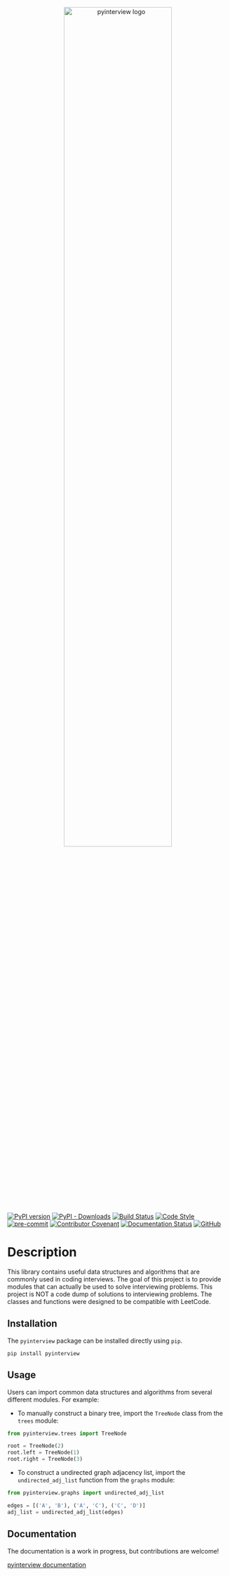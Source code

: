 <p align="center">
  <img width=70% height=auto src="https://github.com/marwanhawari/pyinterview/raw/main/docs/pyinterview_logo.png" alt="pyinterview logo"/>
</p>

[![PyPI version](https://badge.fury.io/py/pyinterview.svg)](https://badge.fury.io/py/pyinterview)
[![PyPI - Downloads](https://img.shields.io/pypi/dm/pyinterview)](https://pypi.org/project/pyinterview/)
[![Build Status](https://github.com/marwanhawari/pyinterview/actions/workflows/build.yml/badge.svg)](https://github.com/marwanhawari/pyinterview/actions)
[![Code Style](https://img.shields.io/badge/code%20style-black-000000.svg)](https://github.com/psf/black)
[![pre-commit](https://img.shields.io/badge/pre--commit-enabled-brightgreen?logo=pre-commit&logoColor=white)](https://github.com/pre-commit/pre-commit)
[![Contributor Covenant](https://img.shields.io/badge/Contributor%20Covenant-2.1-4baaaa.svg)](https://github.com/marwanhawari/pyinterview/blob/main/CODE_OF_CONDUCT.md)
[![Documentation Status](https://img.shields.io/github/workflow/status/marwanhawari/pyinterview/docs?label=docs)](https://www.pyinterview.org/)
[![GitHub](https://img.shields.io/github/license/marwanhawari/pyinterview?color=blue)](https://github.com/marwanhawari/pyinterview/blob/main/LICENSE)

# Description
This library contains useful data structures and algorithms that are commonly used in coding interviews. The goal of this project is to provide modules that can actually be used to solve interviewing problems. This project is NOT a code dump of solutions to interviewing problems. The classes and functions were designed to be compatible with LeetCode.

## Installation
The `pyinterview` package can be installed directly using `pip`.
```
pip install pyinterview
```

## Usage
Users can import common data structures and algorithms from several different modules. For example:

* To manually construct a binary tree, import the `TreeNode` class from the `trees` module:
```python
from pyinterview.trees import TreeNode

root = TreeNode(2)
root.left = TreeNode(1)
root.right = TreeNode(3)
```

* To construct a undirected graph adjacency list, import the `undirected_adj_list` function from the `graphs` module:
```python
from pyinterview.graphs import undirected_adj_list

edges = [('A', 'B'), ('A', 'C'), ('C', 'D')]
adj_list = undirected_adj_list(edges)
```


## Documentation
The documentation is a work in progress, but contributions are welcome!

[pyinterview documentation](https://pyinterview.org)
